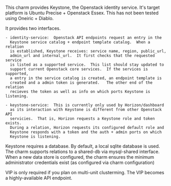 This charm provides Keystone, the Openstack identity service.  It's target
platform is Ubuntu Precise + Openstack Essex.  This has not been tested
using Oneiric + Diablo.

It provides two interfaces.
 
    - identity-service:  Openstack API endpoints request an entry in the 
      Keystone service catalog + endpoint template catalog.  When a relation
      is established, Keystone receives: service name, region, public_url,
      admin_url and internal_url.  It first checks that the requested service
      is listed as a supported service.  This list should stay updated to
      support current Openstack core services.  If the services is supported,
      a entry in the service catalog is created, an endpoint template is
      created and a admin token is generated.   The other end of the relation
      recieves the token as well as info on which ports Keystone is listening.

    - keystone-service:  This is currently only used by Horizon/dashboard
      as its interaction with Keystone is different from other Openstack API
      servicies.  That is, Horizon requests a Keystone role and token exists.
      During a relation, Horizon requests its configured default role and
      Keystone responds with a token and the auth + admin ports on which
      Keystone is listening.

Keystone requires a database.  By default, a local sqlite database is used.
The charm supports relations to a shared-db via mysql-shared interface.  When
a new data store is configured, the charm ensures the minimum administrator
credentials exist (as configured via charm configuration)

VIP is only required if you plan on multi-unit clusterming. The VIP becomes a highly-available API endpoint.
